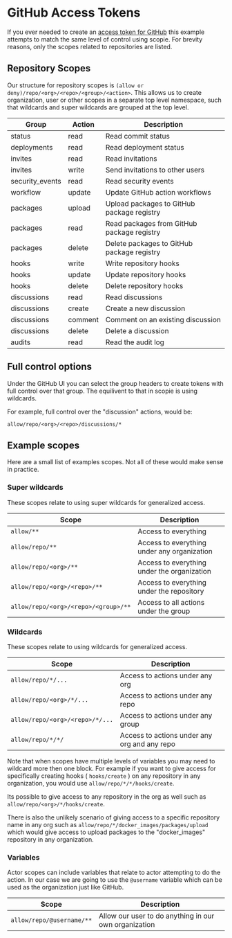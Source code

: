 # GitHub Access Tokens

If you ever needed to create an [access token for GitHub](https://github.com/settings/tokens/new)
this example attempts to match the same level of control using scopie.
For brevity reasons, only the scopes related to repositories are listed.

## Repository Scopes

Our structure for repository scopes is `(allow or deny)/repo/<org>/<repo>/<group>/<action>`.
This allows us to create organization, user or other scopes in a separate top level namespace,
such that wildcards and super wildcards are grouped at the top level.

| Group | Action | Description |
| --- | --- | --- |
| status | read | Read commit status
| deployments | read | Read deployment status
| invites | read | Read invitations
| invites | write | Send invitations to other users
| security_events | read | Read security events
| workflow | update | Update GitHub action workflows
| packages | upload | Upload packages to GitHub package registry
| packages | read | Read packages from GitHub package registry
| packages | delete | Delete packages to GitHub package registry
| hooks | write | Write repository hooks
| hooks | update | Update repository hooks
| hooks | delete | Delete repository hooks
| discussions | read | Read discussions
| discussions | create | Create a new discussion
| discussions | comment | Comment on an existing discussion
| discussions | delete | Delete a discussion
| audits | read | Read the audit log

## Full control options

Under the GitHub UI you can select the group headers to create tokens
with full control over that group.
The equilivent to that in scopie is using wildcards.

For example, full control over the "discussion" actions, would be:
```
allow/repo/<org>/<repo>/discussions/*
```

## Example scopes

Here are a small list of examples scopes.
Not all of these would make sense in practice.

### Super wildcards

These scopes relate to using super wildcards for generalized access.

| Scope | Description |
| --- | --- |
| `allow/**` | Access to everything
| `allow/repo/**` | Access to everything under any organization
| `allow/repo/<org>/**` | Access to everything under the organization
| `allow/repo/<org>/<repo>/**` | Access to everything under the repository
| `allow/repo/<org>/<repo>/<group>/**` | Access to all actions under the group

### Wildcards

These scopes relate to using wildcards for generalized access.

| Scope | Description |
| --- | --- |
| `allow/repo/*/...` | Access to actions under any org
| `allow/repo/<org>/*/...` | Access to actions under any repo
| `allow/repo/<org>/<repo>/*/...` | Access to actions under any group
| `allow/repo/*/*/` | Access to actions under any org and any repo

Note that when scopes have multiple levels of variables you may need to wildcard more then one block.
For example if you want to give access for specifically creating hooks ( `hooks/create` )
on any repository in any organization, you would use `allow/repo/*/*/hooks/create`.

Its possible to give access to any repository in the org as well such as `allow/repo/<org>/*/hooks/create`.

There is also the unlikely scenario of giving access to a specific repository name in any org such as
`allow/repo/*/docker_images/packages/upload` which would give access to upload packages to the "docker_images"
repository in any organization.

### Variables

Actor scopes can include variables that relate to actor attempting to do the action.
In our case we are going to use the `@username` variable which can be used as the organization just like GitHub.

| Scope | Description |
| --- | --- |
| `allow/repo/@username/**` | Allow our user to do anything in our own organization
